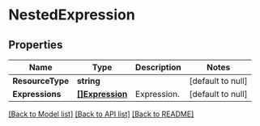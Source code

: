 # NestedExpression

## Properties
Name | Type | Description | Notes
------------ | ------------- | ------------- | -------------
**ResourceType** | **string** |  | [default to null]
**Expressions** | [**[]Expression**](Expression.md) | Expression. | [default to null]

[[Back to Model list]](../README.md#documentation-for-models) [[Back to API list]](../README.md#documentation-for-api-endpoints) [[Back to README]](../README.md)

